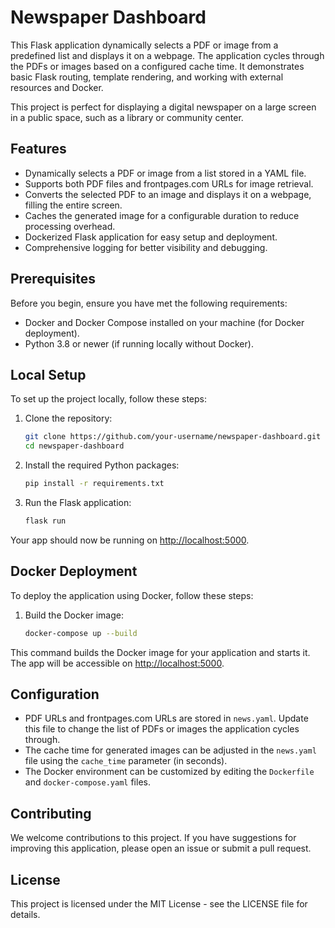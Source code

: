 # Newspaper Dashboard

This Flask application dynamically selects a PDF or image from a predefined list and displays it on a webpage. The application cycles through the PDFs or images based on a configured cache time. It demonstrates basic Flask routing, template rendering, and working with external resources and Docker.

This project is perfect for displaying a digital newspaper on a large screen in a public space, such as a library or community center.

## Features

- Dynamically selects a PDF or image from a list stored in a YAML file.
- Supports both PDF files and frontpages.com URLs for image retrieval.
- Converts the selected PDF to an image and displays it on a webpage, filling the entire screen.
- Caches the generated image for a configurable duration to reduce processing overhead.
- Dockerized Flask application for easy setup and deployment.
- Comprehensive logging for better visibility and debugging.

## Prerequisites

Before you begin, ensure you have met the following requirements:

- Docker and Docker Compose installed on your machine (for Docker deployment).
- Python 3.8 or newer (if running locally without Docker).

## Local Setup

To set up the project locally, follow these steps:

1. Clone the repository:

    ```bash
    git clone https://github.com/your-username/newspaper-dashboard.git
    cd newspaper-dashboard
    ```

2. Install the required Python packages:

    ```bash
    pip install -r requirements.txt
    ```

3. Run the Flask application:

    ```bash
    flask run
    ```

Your app should now be running on [http://localhost:5000](http://localhost:5000).

## Docker Deployment

To deploy the application using Docker, follow these steps:

1. Build the Docker image:

    ```bash
    docker-compose up --build
    ```

This command builds the Docker image for your application and starts it. The app will be accessible on [http://localhost:5000](http://localhost:5000).

## Configuration

- PDF URLs and frontpages.com URLs are stored in `news.yaml`. Update this file to change the list of PDFs or images the application cycles through.
- The cache time for generated images can be adjusted in the `news.yaml` file using the `cache_time` parameter (in seconds).
- The Docker environment can be customized by editing the `Dockerfile` and `docker-compose.yaml` files.

## Contributing

We welcome contributions to this project. If you have suggestions for improving this application, please open an issue or submit a pull request.

## License

This project is licensed under the MIT License - see the LICENSE file for details.
